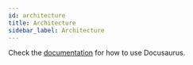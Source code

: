 ```yaml
---
id: architecture
title: Architecture
sidebar_label: Architecture
---
```


Check the [documentation](https://docusaurus.io) for how to use Docusaurus.